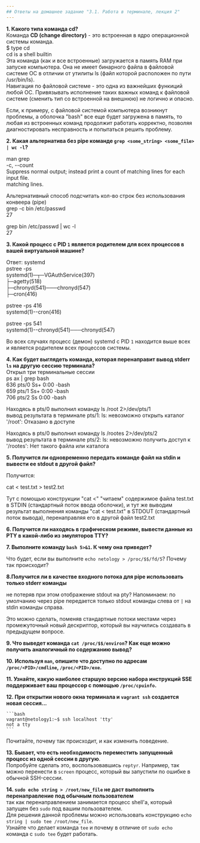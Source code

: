 ```yaml
---
## Ответы на домашнее задание "3.1. Работа в терминале, лекция 2" 
---
```

                    
<strong>1. Какого типа команда cd?</strong>  
Команда <strong>CD (change directory)</strong> - это встроенная в ядро операционной системы команда.     
$ type cd   
cd is a shell builtin   
Эта команда (как и все встроенные) загружается в память RAM при запуске компьютера. Она не имеет бинарного файла в файловой системе OC в отличии от утилиты ls (файл которой расположен по пути /usr/bin/ls).    
Навигация по файловой системе - это одна из важнейших функиций любой ОС. Привязывать исполнение таких важных команд к файловой системе (сменить тип со встроенной на внешнюю) не логично и опасно.      

Если, к примеру, с файловой системой компьютера возникнут проблемы, а оболочка "bash" все еще будет загружена в память, то любая из встроенных команд продолжит работать корректно, позволяя диагностировать несправность и попытаться решить проблему.      


<strong>2. Какая альтернатива без pipe команде `grep <some_string> <some_file> | wc -l`?</strong>        

man grep    
       -c, --count  
              Suppress  normal  output;  instead print a count of matching lines for each input file.    
              matching lines.   

Альтернативный способ подсчитать кол-во строк без использования конвеера (pipe)  
grep -c bin /etc/passwd     
27  

grep bin /etc/passwd | wc -l    
27  


<strong>3. Какой процесс с PID `1` является родителем для всех процессов в вашей виртуальной машине?</strong>      

Ответ: systemd     
pstree -ps   
systemd(1)─┬─VGAuthService(397)     
           ├─agetty(518)        
           ├─chronyd(541)───chronyd(547)    
           ├─cron(416)      

pstree -ps 416    
systemd(1)--cron(416)  

pstree -ps 541  
systemd(1)--chronyd(541)───chronyd(547)    

Во всех случаях  процесс (демон) systemd  с PID `1` находится выше всех и является родителем всех процессов системы.           

<strong>4. Как будет выглядеть команда, которая перенаправит вывод stderr `ls` на другую сессию терминала?</strong>   
Открыл три терминальные сессии  
ps ax | grep bash   
    636 pts/0    Ss+    0:00 -bash  
    659 pts/1    Ss+    0:00 -bash  
    706 pts/2    Ss     0:00 -bash  

Находясь в pts/0  выполнил команду ls /root 2>/dev/pts/1    
вывод результата в терминале pts/1: ls: невозможно открыть каталог '/root': Отказано в доступе    
    
Находясь в pts/0  выполнил команду ls /rootes 2>/dev/pts/2      
вывод результата в терминале pts/2: ls: невозможно получить доступ к '/rootes': Нет такого файла или каталога   

<strong>5. Получится ли одновременно передать команде файл на stdin и вывести ее stdout в другой файл?</strong>    

Получится:

cat < test.txt > test2.txt

Тут с помощью конструкции "cat <" "читаем" содержимое файлa test.txt в STDIN (стандартный поток ввода оболочки), и тут же выводим результат выполнения команды "cat < test.txt" в STDOUT (стандартный поток вывода), перенаправляя его в другой файл test2.txt     

<strong>6. Получится ли находясь в графическом режиме, вывести данные из PTY в какой-либо из эмуляторов TTY?</strong>   


<strong>7. Выполните команду `bash 5>&1`. К чему она приведет?</strong>   

Что будет, если вы выполните `echo netology > /proc/$$/fd/5`? Почему так происходит?    
 
<strong>8.Получится ли в качестве входного потока для pipe использовать только stderr команды</strong>     

не потеряв при этом отображение stdout на pty? Напоминаем: по умолчанию через pipe передается только stdout команды слева от `|` на stdin команды справа.   
    
Это можно сделать, поменяв стандартные потоки местами через промежуточный новый дескриптор, который вы научились создавать в предыдущем вопросе.    

<strong>9. Что выведет команда `cat /proc/$$/environ`? Как еще можно получить аналогичный по содержанию вывод?</strong>       

<strong>10. Используя `man`, опишите что доступно по адресам `/proc/<PID>/cmdline`, `/proc/<PID>/exe`.</strong>    
 
<strong>11. Узнайте, какую наиболее старшую версию набора инструкций SSE поддерживает ваш процессор с помощью `/proc/cpuinfo`.</strong>    

<strong>12. При открытии нового окна терминала и `vagrant ssh` создается новая сессия...</strong>   

    ```bash     
	vagrant@netology1:~$ ssh localhost 'tty'        
	not a tty       
    ```     
Почитайте, почему так происходит, и как изменить поведение.     

<strong>13. Бывает, что есть необходимость переместить запущенный процесс из одной сессии в другую</strong>.    
 Попробуйте сделать это, воспользовавшись `reptyr`. Например, так можно перенести в `screen` процесс, который вы запустили по ошибке в обычной SSH-сессии.  

<strong>14. `sudo echo string > /root/new_file` не даст выполнить перенаправление под обычным пользователем</strong>   
так как перенаправлением занимается процесс shell'а, который запущен без `sudo` под вашим пользователем.    
Для решения данной проблемы можно использовать конструкцию `echo string | sudo tee /root/new_file`.     
Узнайте что делает команда `tee` и почему в отличие от `sudo echo` команда с `sudo tee` будет работать.      




